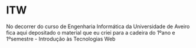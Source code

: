 # ITW
No decorrer do curso de Engenharia Informática da Universidade de Aveiro fica aqui depositado o material que eu criei para a cadeira do 1ºano e 1ºsemestre - Introdução às Tecnologias Web
